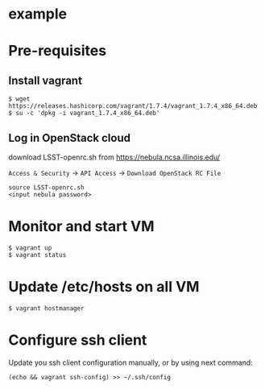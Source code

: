 example
==

# Pre-requisites

## Install vagrant

```
$ wget https://releases.hashicorp.com/vagrant/1.7.4/vagrant_1.7.4_x86_64.deb
$ su -c 'dpkg -i vagrant_1.7.4_x86_64.deb'
```

## Log in OpenStack cloud

download LSST-openrc.sh from https://nebula.ncsa.illinois.edu/

`Access & Security` -> `API Access` -> `Download OpenStack RC File`

    source LSST-openrc.sh
    <input nebula password>

# Monitor and start VM

```
$ vagrant up
$ vagrant status
```

# Update /etc/hosts on all VM

```
$ vagrant hostmanager
```

# Configure ssh client

Update you ssh client configuration manually, or
by using next command:
```
(echo && vagrant ssh-config) >> ~/.ssh/config
```
